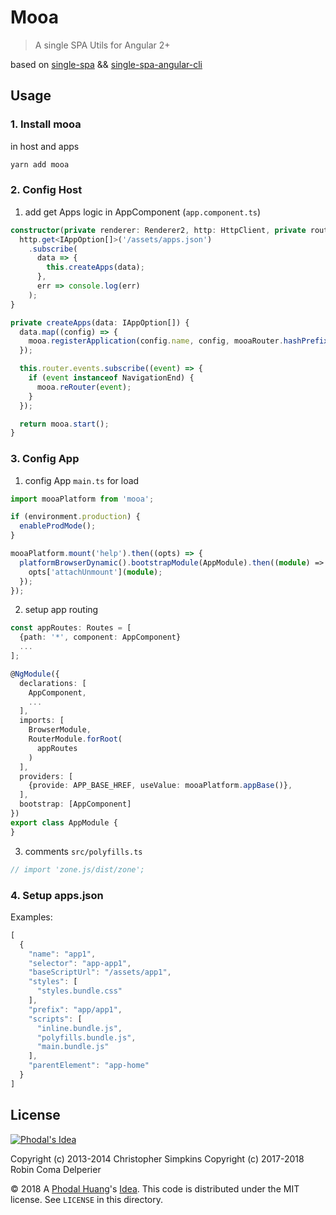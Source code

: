 # Mooa

> A single SPA Utils for Angular 2+

based on [single-spa](https://github.com/CanopyTax/single-spa) && [single-spa-angular-cli](https://github.com/PlaceMe-SAS/single-spa-angular-cli)

Usage
---

### 1. Install mooa

in host and apps

```sh
yarn add mooa
```

### 2. Config Host

1. add get Apps logic in AppComponent (``app.component.ts``)

```typescript
constructor(private renderer: Renderer2, http: HttpClient, private router: Router) {
  http.get<IAppOption[]>('/assets/apps.json')
    .subscribe(
      data => {
        this.createApps(data);
      },
      err => console.log(err)
    );
}

private createApps(data: IAppOption[]) {
  data.map((config) => {
    mooa.registerApplication(config.name, config, mooaRouter.hashPrefix(config.prefix));
  });

  this.router.events.subscribe((event) => {
    if (event instanceof NavigationEnd) {
      mooa.reRouter(event);
    }
  });

  return mooa.start();
}
```

### 3. Config App

1. config App ``main.ts`` for load

```typescript
import mooaPlatform from 'mooa';

if (environment.production) {
  enableProdMode();
}

mooaPlatform.mount('help').then((opts) => {
  platformBrowserDynamic().bootstrapModule(AppModule).then((module) => {
    opts['attachUnmount'](module);
  });
});

```

2. setup app routing

```typescript
const appRoutes: Routes = [
  {path: '*', component: AppComponent}
  ...
];

@NgModule({
  declarations: [
    AppComponent,
    ...
  ],
  imports: [
    BrowserModule,
    RouterModule.forRoot(
      appRoutes
    )
  ],
  providers: [
    {provide: APP_BASE_HREF, useValue: mooaPlatform.appBase()},
  ],
  bootstrap: [AppComponent]
})
export class AppModule {
}
```

3. comments ``src/polyfills.ts``

```typescript
// import 'zone.js/dist/zone';
```

### 4. Setup apps.json

Examples:

```typescript
[
  {
    "name": "app1",
    "selector": "app-app1",
    "baseScriptUrl": "/assets/app1",
    "styles": [
      "styles.bundle.css"
    ],
    "prefix": "app/app1",
    "scripts": [
      "inline.bundle.js",
      "polyfills.bundle.js",
      "main.bundle.js"
    ],
    "parentElement": "app-home"
  }
]
```

License
---

[![Phodal's Idea](http://brand.phodal.com/shields/idea-small.svg)](http://ideas.phodal.com/)

Copyright (c) 2013-2014 Christopher Simpkins
Copyright (c) 2017-2018 Robin Coma Delperier

© 2018 A [Phodal Huang](https://www.phodal.com)'s [Idea](http://github.com/phodal/ideas).  This code is distributed under the MIT license. See `LICENSE` in this directory.
